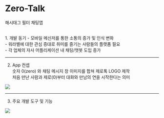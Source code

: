 # Zero-Talk

해시태그 필터 채팅앱 

</br>
1. 개발 동기
 - 모바일 메신저를 통한 소통의 증가 및 인식 변화 </br>
 - 워라벨에 대한 관심 증대로 취미를 즐기는 사람들의 플랫폼 필요 </br>
 - 각 업체의 자사 어플리케이션 내 채팅/챗봇 도입 증가 </br>


---


2. App 컨셉 </br>
숫자 0(zero) 와 채팅 메시지 창 이미지를 합쳐 제로톡 LOGO 제작   
처음 만난 사람과 제로(0)부터 대화와 만남의 연을 시작한다는 의미
<img src="https://user-images.githubusercontent.com/75350289/108331188-da745680-7211-11eb-85be-d5a5b5b70b1b.png" />


---

3. 주요 개발 도구 및 기능 </br>
<img src="https://user-images.githubusercontent.com/75350289/108331367-0abbf500-7212-11eb-8add-da3a9702c3a9.png"/>
